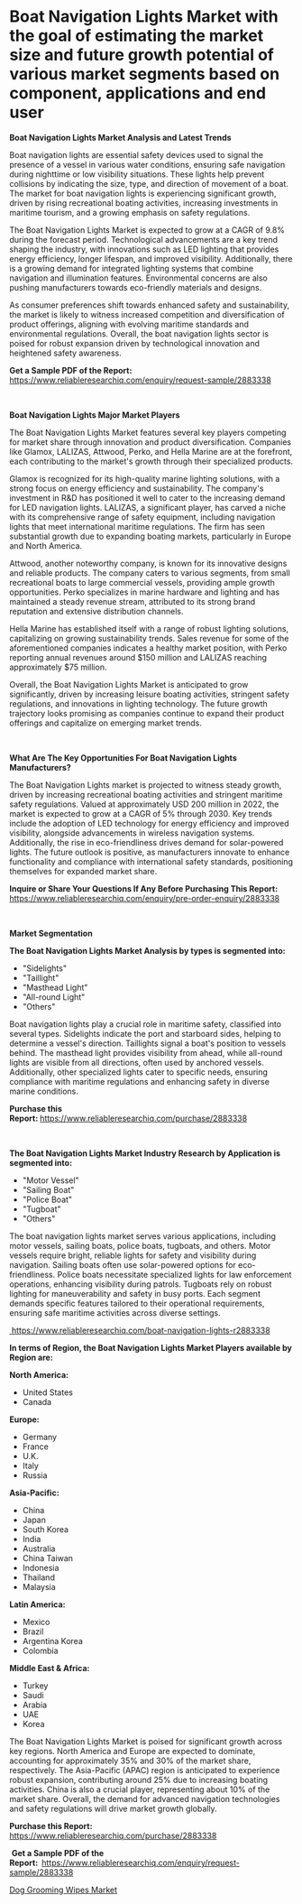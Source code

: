 <p><h1>Boat Navigation Lights Market with the goal of estimating the market size and future growth potential of various market segments based on component, applications and end user</h1></p><p><strong>Boat Navigation Lights Market Analysis and Latest Trends</strong></p>
<p><p>Boat navigation lights are essential safety devices used to signal the presence of a vessel in various water conditions, ensuring safe navigation during nighttime or low visibility situations. These lights help prevent collisions by indicating the size, type, and direction of movement of a boat. The market for boat navigation lights is experiencing significant growth, driven by rising recreational boating activities, increasing investments in maritime tourism, and a growing emphasis on safety regulations.</p><p>The Boat Navigation Lights Market is expected to grow at a CAGR of 9.8% during the forecast period. Technological advancements are a key trend shaping the industry, with innovations such as LED lighting that provides energy efficiency, longer lifespan, and improved visibility. Additionally, there is a growing demand for integrated lighting systems that combine navigation and illumination features. Environmental concerns are also pushing manufacturers towards eco-friendly materials and designs. </p><p>As consumer preferences shift towards enhanced safety and sustainability, the market is likely to witness increased competition and diversification of product offerings, aligning with evolving maritime standards and environmental regulations. Overall, the boat navigation lights sector is poised for robust expansion driven by technological innovation and heightened safety awareness.</p></p>
<p><strong>Get a Sample PDF of the Report:&nbsp;</strong> <a href="https://www.reliableresearchiq.com/enquiry/request-sample/2883338?utm_campaign=3202&utm_medium=2&utm_source=Github&utm_content=ia&utm_term=13032025&utm_id=boat-navigation-lights">https://www.reliableresearchiq.com/enquiry/request-sample/2883338</a></p>
<p>&nbsp;</p>
<p><strong>Boat Navigation Lights Major Market Players</strong></p>
<p><p>The Boat Navigation Lights Market features several key players competing for market share through innovation and product diversification. Companies like Glamox, LALIZAS, Attwood, Perko, and Hella Marine are at the forefront, each contributing to the market's growth through their specialized products.</p><p>Glamox is recognized for its high-quality marine lighting solutions, with a strong focus on energy efficiency and sustainability. The company's investment in R&D has positioned it well to cater to the increasing demand for LED navigation lights. LALIZAS, a significant player, has carved a niche with its comprehensive range of safety equipment, including navigation lights that meet international maritime regulations. The firm has seen substantial growth due to expanding boating markets, particularly in Europe and North America.</p><p>Attwood, another noteworthy company, is known for its innovative designs and reliable products. The company caters to various segments, from small recreational boats to large commercial vessels, providing ample growth opportunities. Perko specializes in marine hardware and lighting and has maintained a steady revenue stream, attributed to its strong brand reputation and extensive distribution channels.</p><p>Hella Marine has established itself with a range of robust lighting solutions, capitalizing on growing sustainability trends. Sales revenue for some of the aforementioned companies indicates a healthy market position, with Perko reporting annual revenues around $150 million and LALIZAS reaching approximately $75 million.</p><p>Overall, the Boat Navigation Lights Market is anticipated to grow significantly, driven by increasing leisure boating activities, stringent safety regulations, and innovations in lighting technology. The future growth trajectory looks promising as companies continue to expand their product offerings and capitalize on emerging market trends.</p></p>
<p>&nbsp;</p>
<p><strong>What Are The Key Opportunities For Boat Navigation Lights Manufacturers?</strong></p>
<p><p>The Boat Navigation Lights market is projected to witness steady growth, driven by increasing recreational boating activities and stringent maritime safety regulations. Valued at approximately USD 200 million in 2022, the market is expected to grow at a CAGR of 5% through 2030. Key trends include the adoption of LED technology for energy efficiency and improved visibility, alongside advancements in wireless navigation systems. Additionally, the rise in eco-friendliness drives demand for solar-powered lights. The future outlook is positive, as manufacturers innovate to enhance functionality and compliance with international safety standards, positioning themselves for expanded market share.</p></p>
<p><strong>Inquire or Share Your Questions If Any Before Purchasing This Report:</strong> <a href="https://www.reliableresearchiq.com/enquiry/pre-order-enquiry/2883338?utm_campaign=3202&utm_medium=2&utm_source=Github&utm_content=ia&utm_term=13032025&utm_id=boat-navigation-lights">https://www.reliableresearchiq.com/enquiry/pre-order-enquiry/2883338</a></p>
<p>&nbsp;</p>
<p><strong>Market Segmentation</strong></p>
<p><strong>The Boat Navigation Lights Market Analysis by types is segmented into:</strong></p>
<p><ul><li>"Sidelights"</li><li>"Taillight"</li><li>"Masthead Light"</li><li>"All-round Light"</li><li>"Others"</li></ul></p>
<p><p>Boat navigation lights play a crucial role in maritime safety, classified into several types. Sidelights indicate the port and starboard sides, helping to determine a vessel's direction. Taillights signal a boat's position to vessels behind. The masthead light provides visibility from ahead, while all-round lights are visible from all directions, often used by anchored vessels. Additionally, other specialized lights cater to specific needs, ensuring compliance with maritime regulations and enhancing safety in diverse marine conditions.</p></p>
<p><strong>Purchase this Report:&nbsp;</strong><a href="https://www.reliableresearchiq.com/purchase/2883338?utm_campaign=3202&utm_medium=2&utm_source=Github&utm_content=ia&utm_term=13032025&utm_id=boat-navigation-lights">https://www.reliableresearchiq.com/purchase/2883338</a></p>
<p>&nbsp;</p>
<p><strong>The Boat Navigation Lights Market Industry Research by Application is segmented into:</strong></p>
<p><ul><li>"Motor Vessel"</li><li>"Sailing Boat"</li><li>"Police Boat"</li><li>"Tugboat"</li><li>"Others"</li></ul></p>
<p><p>The boat navigation lights market serves various applications, including motor vessels, sailing boats, police boats, tugboats, and others. Motor vessels require bright, reliable lights for safety and visibility during navigation. Sailing boats often use solar-powered options for eco-friendliness. Police boats necessitate specialized lights for law enforcement operations, enhancing visibility during patrols. Tugboats rely on robust lighting for maneuverability and safety in busy ports. Each segment demands specific features tailored to their operational requirements, ensuring safe maritime activities across diverse settings.</p></p>
<p><a href="https://www.reliableresearchiq.com/boat-navigation-lights-r2883338?utm_campaign=3202&utm_medium=2&utm_source=Github&utm_content=ia&utm_term=13032025&utm_id=boat-navigation-lights">&nbsp;https://www.reliableresearchiq.com/boat-navigation-lights-r2883338</a></p>
<p><strong>In terms of Region, the Boat Navigation Lights Market Players available by Region are:</strong></p>
<p>
    <p> <strong> North America: </strong>
        <ul>
            <li>United States</li>
            <li>Canada</li>
        </ul>
        </p> 
    <p> <strong> Europe: </strong>
        <ul>
            <li>Germany</li>
            <li>France</li>
            <li>U.K.</li>
            <li>Italy</li>
            <li>Russia</li>
        </ul>
        </p> 
    <p> <strong> Asia-Pacific: </strong>
        <ul>
            <li>China</li>
            <li>Japan</li>
            <li>South Korea</li>
            <li>India</li>
            <li>Australia</li>
            <li>China Taiwan</li>
            <li>Indonesia</li>
            <li>Thailand</li>
            <li>Malaysia</li>
        </ul>
        </p> 
    <p> <strong> Latin America: </strong>
        <ul>
            <li>Mexico</li>
            <li>Brazil</li>
            <li>Argentina Korea</li>
            <li>Colombia</li>
        </ul>
        </p> 
    <p> <strong> Middle East & Africa: </strong>
        <ul>
            <li>Turkey</li>
            <li>Saudi</li>
            <li>Arabia</li>
            <li>UAE</li>
            <li>Korea</li>
        </ul>
    </p>
    </p>
<p><p>The Boat Navigation Lights Market is poised for significant growth across key regions. North America and Europe are expected to dominate, accounting for approximately 35% and 30% of the market share, respectively. The Asia-Pacific (APAC) region is anticipated to experience robust expansion, contributing around 25% due to increasing boating activities. China is also a crucial player, representing about 10% of the market share. Overall, the demand for advanced navigation technologies and safety regulations will drive market growth globally.</p></p>
<p><strong>Purchase this Report: </strong><a href="https://www.reliableresearchiq.com/purchase/2883338?utm_campaign=3202&utm_medium=2&utm_source=Github&utm_content=ia&utm_term=13032025&utm_id=boat-navigation-lights">https://www.reliableresearchiq.com/purchase/2883338</a></p>
<p>&nbsp;<strong>Get a Sample PDF of the Report:&nbsp;&nbsp;</strong><a href="https://www.reliableresearchiq.com/enquiry/request-sample/2883338?utm_campaign=3202&utm_medium=2&utm_source=Github&utm_content=ia&utm_term=13032025&utm_id=boat-navigation-lights">https://www.reliableresearchiq.com/enquiry/request-sample/2883338</a></p>
<p><strong></strong></p>
<p><p><a href="https://github.com/rianttegang/Market-Research-Report-List-1/blob/main/dog-grooming-wipes-market.md?utm_campaign=3202&utm_medium=2&utm_source=Github&utm_content=ia&utm_term=13032025&utm_id=boat-navigation-lights">Dog Grooming Wipes Market</a></p></p>